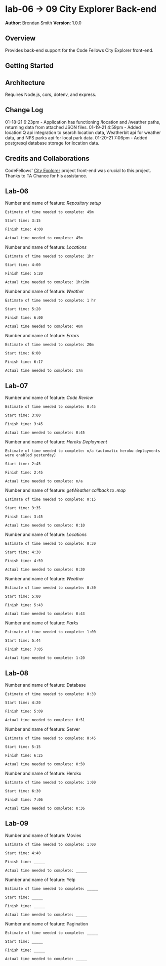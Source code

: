 # lab-06 -> 09 City Explorer Back-end

**Author**: Brendan Smith
**Version**: 1.0.0

## Overview
Provides back-end support for the Code Fellows City Explorer front-end. 

## Getting Started
<!-- What are the steps that a user must take in order to build this app on their own machine and get it running? -->

## Architecture
Requires Node.js, cors, dotenv, and express. 

## Change Log
01-18-21 6:23pm - Application has functioning /location and /weather paths, returning data from attached JSON files.
01-19-21 4:59pm - Added locationIQ api integration to search location data, Weatherbit api for weather data, and NPS parks  api for local park data. 
01-20-21 7:06pm - Added postgresql database storage for location data. 


## Credits and Collaborations
CodeFellows' [City Explorer](https://codefellows.github.io/code-301-guide/curriculum/city-explorer-app/front-end/) project front-end was crucial to this project.
Thanks to TA Chance for his assistance.

## Lab-06
Number and name of feature: *Repository setup*

    Estimate of time needed to complete: 45m

    Start time: 3:15

    Finish time: 4:00

    Actual time needed to complete: 45m

Number and name of feature: *Locations*

    Estimate of time needed to complete: 1hr

    Start time: 4:00

    Finish time: 5:20

    Actual time needed to complete: 1hr20m

Number and name of feature: *Weather*

    Estimate of time needed to complete: 1 hr

    Start time: 5:20

    Finish time: 6:00

    Actual time needed to complete: 40m

Number and name of feature: *Errors*

    Estimate of time needed to complete: 20m

    Start time: 6:00

    Finish time: 6:17

    Actual time needed to complete: 17m

## Lab-07
Number and name of feature: *Code Review*

    Estimate of time needed to complete: 0:45

    Start time: 3:00

    Finish time: 3:45

    Actual time needed to complete: 0:45

Number and name of feature: *Heroku Deployment*

    Estimate of time needed to complete: n/a (automatic heroku deployments were enabled yesterday)

    Start time: 2:45

    Finish time: 2:45

    Actual time needed to complete: n/a

Number and name of feature: *getWeather callback to .map*

    Estimate of time needed to complete: 0:15

    Start time: 3:35

    Finish time: 3:45

    Actual time needed to complete: 0:10

Number and name of feature: *Locations*

    Estimate of time needed to complete: 0:30

    Start time: 4:30

    Finish time: 4:59

    Actual time needed to complete: 0:30

Number and name of feature: *Weather*

    Estimate of time needed to complete: 0:30

    Start time: 5:00

    Finish time: 5:43

    Actual time needed to complete: 0:43

Number and name of feature: *Parks*

    Estimate of time needed to complete: 1:00

    Start time: 5:44

    Finish time: 7:05

    Actual time needed to complete: 1:20

## Lab-08

Number and name of feature: Database

    Estimate of time needed to complete: 0:30

    Start time: 4:20

    Finish time: 5:09

    Actual time needed to complete: 0:51

Number and name of feature: Server

    Estimate of time needed to complete: 0:45

    Start time: 5:15

    Finish time: 6:25

    Actual time needed to complete: 0:50

Number and name of feature: Heroku

    Estimate of time needed to complete: 1:00

    Start time: 6:30

    Finish time: 7:06

    Actual time needed to complete: 0:36

## Lab-09

Number and name of feature: Movies

    Estimate of time needed to complete: 1:00

    Start time: 4:40

    Finish time: _____

    Actual time needed to complete: _____

Number and name of feature: Yelp

    Estimate of time needed to complete: _____

    Start time: _____

    Finish time: _____

    Actual time needed to complete: _____

Number and name of feature: Pagination

    Estimate of time needed to complete: _____

    Start time: _____

    Finish time: _____

    Actual time needed to complete: _____